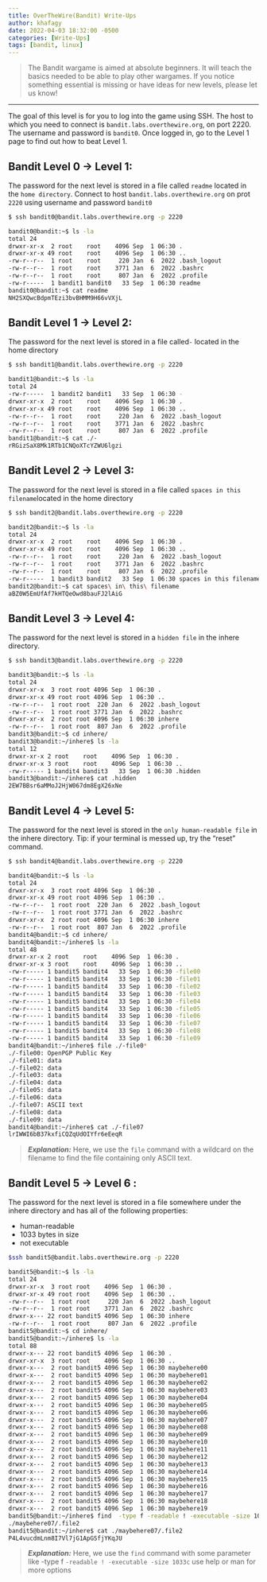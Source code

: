 ```yaml
---
title: OverTheWire(Bandit) Write-Ups
author: khafagy
date: 2022-04-03 18:32:00 -0500
categories: [Write-Ups]
tags: [bandit, linux]
---
```

<!--


## Bandit Level  → Level :

 
```sh
```

-->

>The Bandit wargame is aimed at absolute beginners. It will teach the basics needed to be able to play other wargames. If you notice something essential is missing or have ideas for new levels, please let us know!

** **

The goal of this level is for you to log into the game using SSH. The host to which you need to connect is `bandit.labs.overthewire.org`, on port 2220. The username and password is `bandit0`. Once logged in, go to the Level 1 page to find out how to beat Level 1.



## Bandit Level 0 → Level 1:
The password for the next level is stored in a file called `readme` located in the `home directory`.
Connect to host `bandit.labs.overthewire.org` on prot `2220` using username and password `bandit0`
 
```bash
$ ssh bandit0@bandit.labs.overthewire.org -p 2220 

bandit0@bandit:~$ ls -la
total 24
drwxr-xr-x  2 root    root    4096 Sep  1 06:30 .
drwxr-xr-x 49 root    root    4096 Sep  1 06:30 ..
-rw-r--r--  1 root    root     220 Jan  6  2022 .bash_logout
-rw-r--r--  1 root    root    3771 Jan  6  2022 .bashrc
-rw-r--r--  1 root    root     807 Jan  6  2022 .profile
-rw-r-----  1 bandit1 bandit0   33 Sep  1 06:30 readme
bandit0@bandit:~$ cat readme 
NH2SXQwcBdpmTEzi3bvBHMM9H66vVXjL

```




## Bandit Level 1 → Level 2:
The password for the next level is stored in a file called`-` located in the home directory
```sh
$ ssh bandit1@bandit.labs.overthewire.org -p 2220

bandit1@bandit:~$ ls -la 
total 24
-rw-r-----  1 bandit2 bandit1   33 Sep  1 06:30 -
drwxr-xr-x  2 root    root    4096 Sep  1 06:30 .
drwxr-xr-x 49 root    root    4096 Sep  1 06:30 ..
-rw-r--r--  1 root    root     220 Jan  6  2022 .bash_logout
-rw-r--r--  1 root    root    3771 Jan  6  2022 .bashrc
-rw-r--r--  1 root    root     807 Jan  6  2022 .profile
bandit1@bandit:~$ cat ./-
rRGizSaX8Mk1RTb1CNQoXTcYZWU6lgzi
```

## Bandit Level 2 → Level 3:
The password for the next level is stored in a file called `spaces in this filename`located in the home directory
```sh
$ ssh bandit2@bandit.labs.overthewire.org -p 2220

bandit2@bandit:~$ ls -la
total 24
drwxr-xr-x  2 root    root    4096 Sep  1 06:30 .
drwxr-xr-x 49 root    root    4096 Sep  1 06:30 ..
-rw-r--r--  1 root    root     220 Jan  6  2022 .bash_logout
-rw-r--r--  1 root    root    3771 Jan  6  2022 .bashrc
-rw-r--r--  1 root    root     807 Jan  6  2022 .profile
-rw-r-----  1 bandit3 bandit2   33 Sep  1 06:30 spaces in this filename
bandit2@bandit:~$ cat spaces\ in\ this\ filename 
aBZ0W5EmUfAf7kHTQeOwd8bauFJ2lAiG

``` 

## Bandit Level 3 → Level 4:
The password for the next level is stored in a `hidden file` in the inhere directory.
```sh
$ ssh bandit3@bandit.labs.overthewire.org -p 2220

bandit3@bandit:~$ ls -la 
total 24
drwxr-xr-x  3 root root 4096 Sep  1 06:30 .
drwxr-xr-x 49 root root 4096 Sep  1 06:30 ..
-rw-r--r--  1 root root  220 Jan  6  2022 .bash_logout
-rw-r--r--  1 root root 3771 Jan  6  2022 .bashrc
drwxr-xr-x  2 root root 4096 Sep  1 06:30 inhere
-rw-r--r--  1 root root  807 Jan  6  2022 .profile
bandit3@bandit:~$ cd inhere/
bandit3@bandit:~/inhere$ ls -la
total 12
drwxr-xr-x 2 root    root    4096 Sep  1 06:30 .
drwxr-xr-x 3 root    root    4096 Sep  1 06:30 ..
-rw-r----- 1 bandit4 bandit3   33 Sep  1 06:30 .hidden 
bandit3@bandit:~/inhere$ cat .hidden 
2EW7BBsr6aMMoJ2HjW067dm8EgX26xNe

``` 

## Bandit Level 4 → Level 5:

The password for the next level is stored in the `only human-readable file` in the inhere directory. Tip: if your terminal is messed up, try the “reset” command.
```sh
$ ssh bandit4@bandit.labs.overthewire.org -p 2220

bandit4@bandit:~$ ls -la 
total 24
drwxr-xr-x  3 root root 4096 Sep  1 06:30 .
drwxr-xr-x 49 root root 4096 Sep  1 06:30 ..
-rw-r--r--  1 root root  220 Jan  6  2022 .bash_logout
-rw-r--r--  1 root root 3771 Jan  6  2022 .bashrc
drwxr-xr-x  2 root root 4096 Sep  1 06:30 inhere
-rw-r--r--  1 root root  807 Jan  6  2022 .profile
bandit4@bandit:~$ cd inhere/
bandit4@bandit:~/inhere$ ls -la
total 48
drwxr-xr-x 2 root    root    4096 Sep  1 06:30 .
drwxr-xr-x 3 root    root    4096 Sep  1 06:30 ..
-rw-r----- 1 bandit5 bandit4   33 Sep  1 06:30 -file00
-rw-r----- 1 bandit5 bandit4   33 Sep  1 06:30 -file01
-rw-r----- 1 bandit5 bandit4   33 Sep  1 06:30 -file02
-rw-r----- 1 bandit5 bandit4   33 Sep  1 06:30 -file03
-rw-r----- 1 bandit5 bandit4   33 Sep  1 06:30 -file04
-rw-r----- 1 bandit5 bandit4   33 Sep  1 06:30 -file05
-rw-r----- 1 bandit5 bandit4   33 Sep  1 06:30 -file06
-rw-r----- 1 bandit5 bandit4   33 Sep  1 06:30 -file07
-rw-r----- 1 bandit5 bandit4   33 Sep  1 06:30 -file08
-rw-r----- 1 bandit5 bandit4   33 Sep  1 06:30 -file09
bandit4@bandit:~/inhere$ file ./-file0*
./-file00: OpenPGP Public Key
./-file01: data
./-file02: data
./-file03: data
./-file04: data
./-file05: data
./-file06: data
./-file07: ASCII text
./-file08: data
./-file09: data
bandit4@bandit:~/inhere$ cat ./-file07
lrIWWI6bB37kxfiCQZqUdOIYfr6eEeqR
``` 
> **_Explanation:_** Here, we use the `file` command with a wildcard on the filename to find the file containing only ASCII text.


## Bandit Level 5  → Level 6 :
The password for the next level is stored in a file somewhere under the inhere directory and has all of the following properties:

   * human-readable
   * 1033 bytes in size
   * not executable

 
```sh
$ssh bandit5@bandit.labs.overthewire.org -p 2220

bandit5@bandit:~$ ls -la
total 24
drwxr-xr-x  3 root root    4096 Sep  1 06:30 .
drwxr-xr-x 49 root root    4096 Sep  1 06:30 ..
-rw-r--r--  1 root root     220 Jan  6  2022 .bash_logout
-rw-r--r--  1 root root    3771 Jan  6  2022 .bashrc
drwxr-x--- 22 root bandit5 4096 Sep  1 06:30 inhere
-rw-r--r--  1 root root     807 Jan  6  2022 .profile
bandit5@bandit:~$ cd inhere/
bandit5@bandit:~/inhere$ ls -la
total 88
drwxr-x--- 22 root bandit5 4096 Sep  1 06:30 .
drwxr-xr-x  3 root root    4096 Sep  1 06:30 ..
drwxr-x---  2 root bandit5 4096 Sep  1 06:30 maybehere00
drwxr-x---  2 root bandit5 4096 Sep  1 06:30 maybehere01
drwxr-x---  2 root bandit5 4096 Sep  1 06:30 maybehere02
drwxr-x---  2 root bandit5 4096 Sep  1 06:30 maybehere03
drwxr-x---  2 root bandit5 4096 Sep  1 06:30 maybehere04
drwxr-x---  2 root bandit5 4096 Sep  1 06:30 maybehere05
drwxr-x---  2 root bandit5 4096 Sep  1 06:30 maybehere06
drwxr-x---  2 root bandit5 4096 Sep  1 06:30 maybehere07
drwxr-x---  2 root bandit5 4096 Sep  1 06:30 maybehere08
drwxr-x---  2 root bandit5 4096 Sep  1 06:30 maybehere09
drwxr-x---  2 root bandit5 4096 Sep  1 06:30 maybehere10
drwxr-x---  2 root bandit5 4096 Sep  1 06:30 maybehere11
drwxr-x---  2 root bandit5 4096 Sep  1 06:30 maybehere12
drwxr-x---  2 root bandit5 4096 Sep  1 06:30 maybehere13
drwxr-x---  2 root bandit5 4096 Sep  1 06:30 maybehere14
drwxr-x---  2 root bandit5 4096 Sep  1 06:30 maybehere15
drwxr-x---  2 root bandit5 4096 Sep  1 06:30 maybehere16
drwxr-x---  2 root bandit5 4096 Sep  1 06:30 maybehere17
drwxr-x---  2 root bandit5 4096 Sep  1 06:30 maybehere18
drwxr-x---  2 root bandit5 4096 Sep  1 06:30 maybehere19
bandit5@bandit:~/inhere$ find  -type f -readable ! -executable -size 1033c
./maybehere07/.file2
bandit5@bandit:~/inhere$ cat ./maybehere07/.file2
P4L4vucdmLnm8I7Vl7jG1ApGSfjYKqJU
```
> **_Explanation:_** Here, we use the `find` command with some parameter like -type f `-readable ! -executable -size 1033c` use help or man for more options

